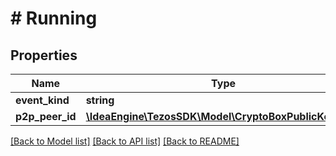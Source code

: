 # # Running

## Properties

Name | Type | Description | Notes
------------ | ------------- | ------------- | -------------
**event_kind** | **string** |  |
**p2p_peer_id** | [**\IdeaEngine\TezosSDK\Model\CryptoBoxPublicKeyHash**](CryptoBoxPublicKeyHash.md) |  |

[[Back to Model list]](../../README.md#models) [[Back to API list]](../../README.md#endpoints) [[Back to README]](../../README.md)
